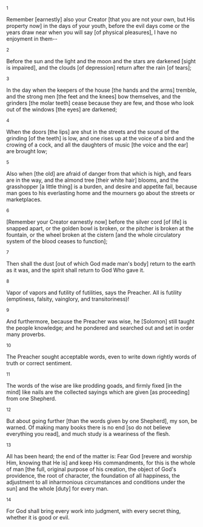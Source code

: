 <sup>1</sup> 

Remember [earnestly] also your Creator [that you are not your own, but His property now] in the days of your youth, before the evil days come or the years draw near when you will say [of physical pleasures], I have no enjoyment in them-- 

<sup>2</sup> 

Before the sun and the light and the moon and the stars are darkened [sight is impaired], and the clouds [of depression] return after the rain [of tears]; 

<sup>3</sup> 

In the day when the keepers of the house [the hands and the arms] tremble, and the strong men [the feet and the knees] bow themselves, and the grinders [the molar teeth] cease because they are few, and those who look out of the windows [the eyes] are darkened; 

<sup>4</sup> 

When the doors [the lips] are shut in the streets and the sound of the grinding [of the teeth] is low, and one rises up at the voice of a bird and the crowing of a cock, and all the daughters of music [the voice and the ear] are brought low; 

<sup>5</sup> 

Also when [the old] are afraid of danger from that which is high, and fears are in the way, and the almond tree [their white hair] blooms, and the grasshopper [a little thing] is a burden, and desire and appetite fail, because man goes to his everlasting home and the mourners go about the streets or marketplaces. 

<sup>6</sup> 

[Remember your Creator earnestly now] before the silver cord [of life] is snapped apart, or the golden bowl is broken, or the pitcher is broken at the fountain, or the wheel broken at the cistern [and the whole circulatory system of the blood ceases to function]; 

<sup>7</sup> 

Then shall the dust [out of which God made man's body] return to the earth as it was, and the spirit shall return to God Who gave it. 

<sup>8</sup> 

Vapor of vapors and futility of futilities, says the Preacher. All is futility (emptiness, falsity, vainglory, and transitoriness)! 

<sup>9</sup> 

And furthermore, because the Preacher was wise, he [Solomon] still taught the people knowledge; and he pondered and searched out and set in order many proverbs. 

<sup>10</sup> 

The Preacher sought acceptable words, even to write down rightly words of truth or correct sentiment. 

<sup>11</sup> 

The words of the wise are like prodding goads, and firmly fixed [in the mind] like nails are the collected sayings which are given [as proceeding] from one Shepherd. 

<sup>12</sup> 

But about going further [than the words given by one Shepherd], my son, be warned. Of making many books there is no end [so do not believe everything you read], and much study is a weariness of the flesh. 

<sup>13</sup> 

All has been heard; the end of the matter is: Fear God [revere and worship Him, knowing that He is] and keep His commandments, for this is the whole of man [the full, original purpose of his creation, the object of God's providence, the root of character, the foundation of all happiness, the adjustment to all inharmonious circumstances and conditions under the sun] and the whole [duty] for every man. 

<sup>14</sup> 

For God shall bring every work into judgment, with every secret thing, whether it is good or evil.